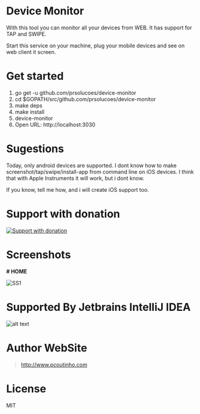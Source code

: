 # Device Monitor

With this tool you can monitor all your devices from WEB. It has support for TAP and SWIPE.  

Start this service on your machine, plug your mobile devices and see on web client it screen.
  
# Get started

1. go get -u github.com/prsolucoes/device-monitor
2. cd $GOPATH/src/github.com/prsolucoes/device-monitor
3. make deps
4. make install
5. device-monitor
6. Open URL: http://localhost:3030

# Sugestions

Today, only android devices are supported. I dont know how to make screenshot/tap/swipe/install-app from command line on iOS devices. I think that with Apple Instruments it will work, but i dont know.   

If you know, tell me how, and i will create iOS support too.  

# Support with donation
[![Support with donation](http://donation.pcoutinho.com/images/donate-button.png)](http://donation.pcoutinho.com/)

# Screenshots

**# HOME**

![SS1](https://github.com/prsolucoes/device-monitor/raw/master/extras/screenshots/screenshot1.png "Screenshot 1")

# Supported By Jetbrains IntelliJ IDEA

![alt text](https://github.com/prsolucoes/goci/raw/master/extras/jetbrains/logo.png "Supported By Jetbrains IntelliJ IDEA")

# Author WebSite

> http://www.pcoutinho.com

# License

MIT
